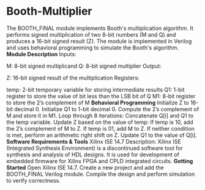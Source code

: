 # Booth-Multiplier
The BOOTH_FINAL module implements Booth's multiplication algorithm. It performs signed multiplication of two 8-bit numbers (M and Q) and produces a 16-bit signed result (Z). The module is implemented in Verilog and uses behavioral programming to simulate the Booth's algorithm.
**Module Description**
Inputs:

M: 8-bit signed multiplicand
Q: 8-bit signed multiplier
Output:

Z: 16-bit signed result of the multiplication
Registers:

temp: 2-bit temporary variable for storing intermediate results
Q1: 1-bit register to store the value of bit less than the LSB bit of Q
M1: 8-bit register to store the 2’s complement of M
**Behavioral Programming**
Initialize Z to 16-bit decimal 0.
Initialize Q1 to 1-bit decimal 0.
Compute the 2’s complement of M and store it in M1.
Loop through 8 iterations:
Concatenate Q[i] and Q1 to the temp variable.
Update Z based on the value of temp:
If temp is 10, add the 2’s complement of M to Z.
If temp is 01, add M to Z.
If neither condition is met, perform an arithmetic right shift on Z.
Update Q1 to the value of Q[i].
**Software Requirements & Tools**
Xilinx ISE 14.7
Description: Xilinx ISE (Integrated Synthesis Environment) is a discontinued software tool for synthesis and analysis of HDL designs. It is used for development of embedded firmware for Xilinx FPGA and CPLD integrated circuits.
**Getting Started**
Open Xilinx ISE 14.7.
Create a new project and add the BOOTH_FINAL Verilog module.
Compile the design and perform simulation to verify correctness.
